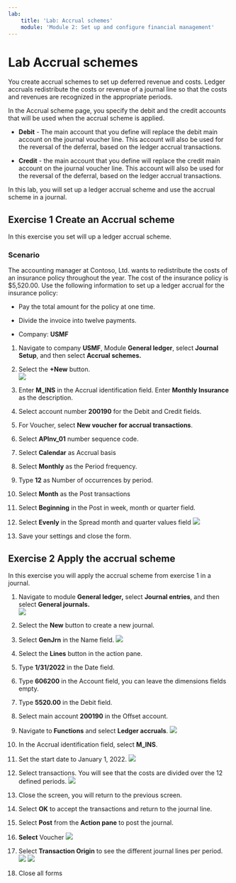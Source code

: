 ```yaml
---
lab:
    title: 'Lab: Accrual schemes'
    module: 'Module 2: Set up and configure financial management'
---
```


# Lab Accrual schemes

You create accrual schemes to set up deferred revenue and costs. Ledger accruals redistribute the costs or revenue of a journal line so that the costs and revenues are recognized in the appropriate periods.

In the Accrual scheme page, you specify the debit and the credit accounts that will be used when the accrual scheme is applied.

- **Debit** - The main account that you define will replace the debit main account on the journal voucher line. This account will also be used for the reversal of the deferral, based on the ledger accrual transactions.

- **Credit** - the main account that you define will replace the credit main account on the journal voucher line. This account will also be used for the reversal of the deferral, based on the ledger accrual transactions.

 

In this lab, you will set up a ledger accrual scheme and use the accrual scheme in a journal.


## Exercise 1 Create an Accrual scheme

In this exercise you set will up a ledger accrual scheme.

 

### Scenario 

The accounting manager at Contoso, Ltd. wants to redistribute the costs of an insurance policy throughout the year. The cost of the insurance policy is $5,520.00. Use the following information to set up a ledger accrual for the insurance policy: 

 

- Pay the total amount for the policy at one time.

- Divide the invoice into twelve payments. 

- Company: **USMF**
 

1. Navigate to company **USMF**, Module **General ledger**, select **Journal** **Setup**, and then select **Accrual schemes.**

2. Select the **+New** button.  
![](../images/Module_1_Activity_1_-_Create_and_apply_an_accrual_scheme_image1.png) 

3. Enter **M_INS** in the Accrual identification field. Enter **Monthly Insurance** as the description.

4. Select account number **200190** for the Debit and Credit fields.

5. For Voucher, select **New voucher** **for accrual transactions**. 

6. Select **APInv_01** number sequence code. 

7. Select **Calendar** as Accrual basis 

8. Select **Monthly** as the Period frequency.

9. Type **12** as Number of occurrences by period.

10. Select **Month** as the Post transactions 

11. Select **Beginning** in the Post in week, month or quarter field.

12. Select **Evenly** in the Spread month and quarter values field
![](../images/Module_1_Activity_1_-_Create_and_apply_an_accrual_scheme_image2.png)

13. Save your settings and close the form. 



## Exercise 2 Apply the accrual scheme 


In this exercise you will apply the accrual scheme from exercise 1 in a journal.

1. Navigate to module **General ledger,** select **Journal entries**, and then select **General journals.**   
![](../images/Module_1_Activity_1_-_Create_and_apply_an_accrual_scheme_image3.png)

2. Select the **New** button to create a new journal. 

3. Select **GenJrn** in the Name field. 
![](../images/Module_1_Activity_1_-_Create_and_apply_an_accrual_scheme_image4.png)

4. Select the **Lines** button in the action pane. 

5. Type **1/31/2022** in the Date field. 

6. Type **606200** in the Account field, you can leave the dimensions fields empty.

7. Type **5520.00** in the Debit field. 

8. Select main account **200190** in the Offset account. 

9. Navigate to **Functions** and select **Ledger accruals**. 
![](../images/Module_1_Activity_1_-_Create_and_apply_an_accrual_scheme_image5.png)

10. In the Accrual identification field, select **M_INS**. 

11. Set the start date to January 1, 2022. 
![](../images/Module_1_Activity_1_-_Create_and_apply_an_accrual_scheme_image6.png)

12. Select transactions. You will see that the costs are divided over the 12 defined periods.
![](../images/Module_1_Activity_1_-_Create_and_apply_an_accrual_scheme_image7.png)


13. Close the screen, you will return to the previous screen.

14. Select **OK** to accept the transactions and return to the journal line.

15. Select **Post** from the **Action pane** to post the journal. 

16. **Select** Voucher
![](../images/Module_1_Activity_1_-_Create_and_apply_an_accrual_scheme_image8.png)

17. Select **Transaction Origin** to see the different journal lines per period. 
![](../images/Module_1_Activity_1_-_Create_and_apply_an_accrual_scheme_image9.png)
![](../images/Module_1_Activity_1_-_Create_and_apply_an_accrual_scheme_image10.png)

18. Close all forms

